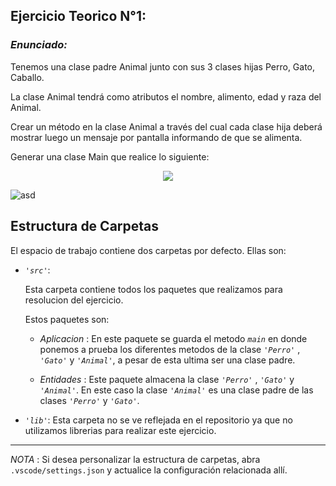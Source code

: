 ## Ejercicio Teorico N°1:

### *Enunciado:*

Tenemos una clase padre Animal junto con sus 3 clases hijas Perro, Gato, Caballo.

La clase Animal tendrá como atributos el nombre, alimento, edad y raza del Animal.

Crear un método en la clase Animal a través del cual cada clase hija deberá mostrar luego un
mensaje por pantalla informando de que se alimenta. 

Generar una clase Main que realice lo siguiente:

<p align="center">
  
<img src="https://raw.githubusercontent.com/Tanitodas/master/03_Herencia/02_EjerciciosPracticos/01_EjercicioPractico/Imagen%20de%20lo%20que%20se%20pide%20hacer%20en%20el%20main.png" />
  
</p>

![asd](https://raw.githubusercontent.com/Tanitodas/master/03_Herencia/02_EjerciciosPracticos/01_EjercicioPractico/Imagen%20de%20lo%20que%20se%20pide%20hacer%20en%20el%20main.png)

## Estructura de Carpetas

El espacio de trabajo contiene dos carpetas por defecto.
Ellas son:

+ *`'src'`*:
    <p>Esta carpeta contiene todos los paquetes que realizamos para resolucion del ejercicio.</p>

    Estos paquetes son:
    + *Aplicacion* : En este paquete se guarda el metodo *`main`* en donde ponemos a prueba los diferentes metodos de la clase *`'Perro'`* , *`'Gato'`* y *`'Animal'`*, a pesar de esta ultima ser una clase padre.

    + *Entidades* : Este paquete almacena la clase *`'Perro'`* , *`'Gato'`* y *`'Animal'`*. En este caso la clase *`'Animal'`* es una clase padre de las clases  *`'Perro'`* y *`'Gato'`*.

+ *`'lib'`*: Esta carpeta no se ve reflejada en el repositorio ya que no utilizamos librerias para realizar este ejercicio.

---

*NOTA* : Si desea personalizar la estructura de carpetas, abra `.vscode/settings.json` y actualice la configuración relacionada allí.
